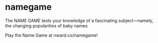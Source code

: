 # namegame

The NAME GAME tests your knowledge of a fascinating subject—namely, the changing popularities of baby names

Play the Name Game at nward.co/namegame!

